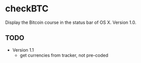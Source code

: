 checkBTC
========

Display the Bitcoin course in the status bar of OS X. Version 1.0.

TODO
----
* Version 1.1
	* get currencies from tracker, not pre-coded
